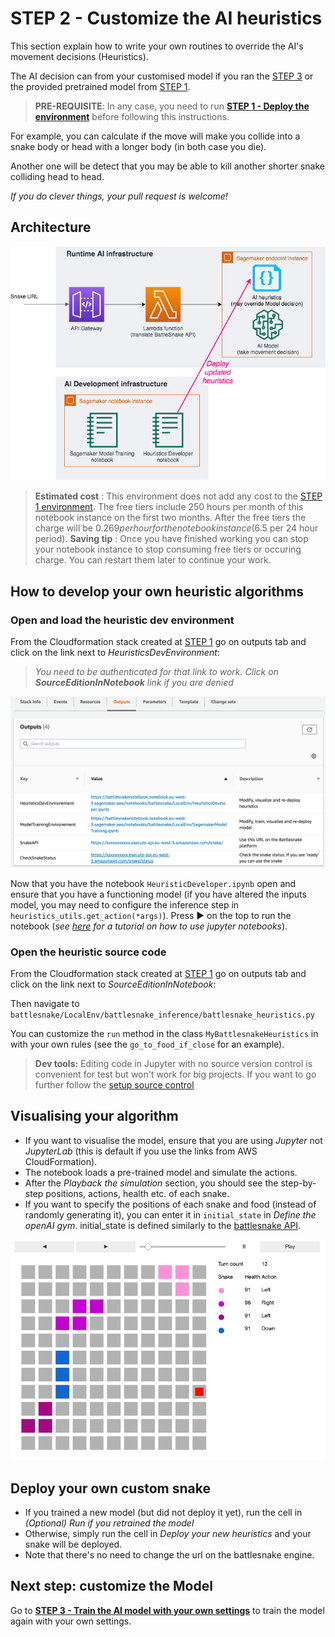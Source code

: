 # STEP 2 - Customize the AI heuristics

This section explain how to write your own routines to override the AI's movement decisions (Heuristics).

The AI decision can from your customised model if you ran the [STEP 3](TrainModelAndDeploy.md) or the provided pretrained model from [STEP 1](DeployTheAIEndpoint.md).

> __PRE-REQUISITE__: In any case, you need to run __[STEP 1 - Deploy the environment](DeployTheAIEndpoint.md)__ before following this instructions.

For example, you can calculate if the move will make you collide into a snake body or head with a longer body (in both case you die).

Another one will be detect that you may be able to kill another shorter snake colliding head to head.

_If you do clever things, your pull request is welcome!_

## Architecture

![Heuristic Dev Architecture](images/ArchitectureSagemakerBattlesnakeHeuristics.png "Heuristic Dev Architecture")

> __Estimated cost__ : This environment does not add any cost to the [STEP 1 environment](DeployTheAIEndpoint.md). The free tiers include 250 hours per month of this notebook instance on the first two months.
> After the free tiers the charge will be $0.269 per hour for the notebook instance ($6.5 per 24 hour period).
> __Saving tip__ : Once you have finished working you can stop your notebook instance to stop consuming free tiers or occuring charge. You can restart them later to continue your work.

## How to develop your own heuristic algorithms

### Open and load the heuristic dev environment

From the Cloudformation stack created at [STEP 1](DeployTheAIEndpoint.md) go on outputs tab and click on the link next to _HeuristicsDevEnvironment_:

> _You need to be authenticated for that link to work. Click on __SourceEditionInNotebook__ link if you are denied_

![Output tab](images/outputs.png "Output tab")

Now that you have the notebook `HeuristicDeveloper.ipynb` open and ensure that you have a functioning model (if you have altered the inputs model, you may need to configure the inference step in `heuristics_utils.get_action(*args)`). Press ► on the top to run the notebook (_see [here](https://www.youtube.com/watch?v=7wfPqAyYADY) for a tutorial on how to use jupyter notebooks_).

### Open the heuristic source code

From the Cloudformation stack created at [STEP 1](DeployTheAIEndpoint.md) go on outputs tab and click on the link next to _SourceEditionInNotebook_:

Then navigate to `battlesnake/LocalEnv/battlesnake_inference/battlesnake_heuristics.py`

You can customize the `run` method in the class `MyBattlesnakeHeuristics` in  with your own rules (see the `go_to_food_if_close` for an example). 

> __Dev tools:__ Editing code in Jupyter with no source version control is convenient for test but won't work for big projects. If you want to go further follow the [setup source control](SetupSourceControl.md)

## Visualising your algorithm

- If you want to visualise the model, ensure that you are using *Jupyter* not *JupyterLab* (this is default if you use the links from AWS CloudFormation).
- The notebook loads a pre-trained model and simulate the actions.
- After the *Playback the simulation* section, you should see the step-by-step positions, actions, health etc. of each snake.
- If you want to specify the positions of each snake and food (instead of randomly generating it), you can enter it in `initial_state` in *Define the openAI gym*. initial_state is defined similarly to the [battlesnake API](https://docs.battlesnake.com/snake-api).

![Visualization](images/VisualizingHeuristics.png "Visualise the heuristics")

## Deploy your own custom snake

- If you trained a new model (but did not deploy it yet), run the cell in *(Optional) Run if you retrained the model*
- Otherwise, simply run the cell in *Deploy your new heuristics* and your snake will be deployed.
- Note that there's no need to change the url on the battlesnake engine.

## Next step: customize the Model

Go to __[STEP 3 - Train the AI model with your own settings](TrainModelAndDeploy.md)__ to train the model again with your own settings.

